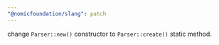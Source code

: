 ```yaml
---
"@nomicfoundation/slang": patch
---
```


change `Parser::new()` constructor to `Parser::create()` static method.
